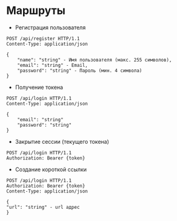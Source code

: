 # Маршруты

* Регистрация пользователя
```
POST /api/register HTTP/1.1
Content-Type: application/json

{
    "name": "string" - Имя пользователя (макс. 255 символов),
    "email": "string" - Email,
    "password": "string" - Пароль (мин. 4 символа)
}
```
* Получение токена
```
POST /api/login HTTP/1.1
Content-Type: application/json

{
    "email": "string" 
    "password": "string"
}
```
* Закрытие сессии (текущего токена)
```
POST /api/login HTTP/1.1
Authorization: Bearer {token}
```
* Создание короткой ссылки
```
POST /api/login HTTP/1.1
Authorization: Bearer {token}
Content-Type: application/json

{
"url": "string" - url адрес
}
```

